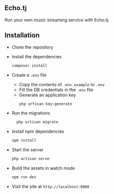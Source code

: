## Echo.tj

Run your own music streaming service with Echo.tj.

## Installation

- Clone the repository
- Install the dependencies

    ```bash
    composer install
    ```
- Create a `.env` file
    - Copy the contents of `.env.example` to `.env`
    - Fill the DB credentials in the `.env` file
    - Generate an application key
        ```bash
        php artisan key:generate
        ```

- Run the migrations
    ```bash
      php artisan migrate
    ```

- Install npm dependencies
    ```bash
    npm install
    ```
- Start the server
    ```bash
    php artisan serve
    ```

- Build the assets in watch mode
    ```bash
    npm run dev
    ```

- Visit the site at `http://localhost:8000`
